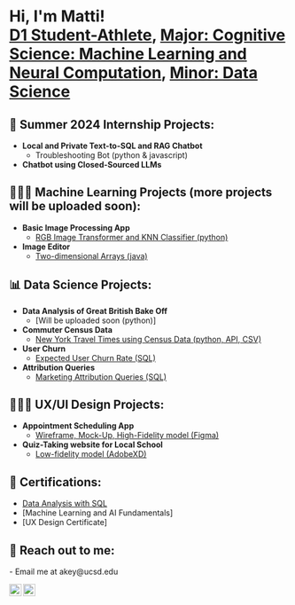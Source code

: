 <h1>Hi, I'm Matti! <br/><a href="https://ucsdtritons.com/sports/womens-rowing/roster/matti-key/13072">D1 Student-Athlete</a>, <a href="https://cogsci.ucsd.edu/undergraduates/major/machine-learning.html">Major: Cognitive Science: Machine Learning and Neural Computation</a>, <a href="https://catalog.ucsd.edu/archive/2021-22/curric/DSC.html">Minor: Data Science</a> <a href="www.linkedin.com/in/matti-key"></a>

<h2>🚀 Summer 2024 Internship Projects:</h2>

- <b>Local and Private Text-to-SQL and RAG Chatbot</b>
  - Troubleshooting Bot (python & javascript)
- <b>Chatbot using Closed-Sourced LLMs</b>

<h2>👩🏽‍💻 Machine Learning Projects (more projects will be uploaded soon):</h2>

- <b>Basic Image Processing App </b>
  - [RGB Image Transformer and KNN Classifier (python)](https://github.com/keyaura3/BasicImageProcessing/tree/main)
- <b>Image Editor </b>
  - [Two-dimensional Arrays (java)](https://github.com/keyaura3/ImageEditor)

<h2>📊 Data Science Projects:</h2>

- <b>Data Analysis of Great British Bake Off </b>
  - [Will be uploaded soon (python)]
- <b>Commuter Census Data </b>
  - [New York Travel Times using Census Data (python, API, CSV)](https://github.com/keyaura3/CommuterCensusData/tree/main)   
- <b>User Churn </b>
  - [Expected User Churn Rate (SQL)](https://github.com/keyaura3/UserChurn)
- <b>Attribution Queries </b>
  - [Marketing Attribution Queries (SQL)](https://github.com/keyaura3/AttributionQueries)

    



<h2>👩🏽‍🎨 UX/UI Design Projects:</h2>

- <b>Appointment Scheduling App </b>
  - [Wireframe, Mock-Up, High-Fidelity model (Figma)](https://www.figma.com/file/jfLy4HE5dM4Bx0OeEtXIrn/hospital-app?type=design&node-id=0-1&mode=design)
- <b>Quiz-Taking website for Local School </b>
  - [Low-fidelity model (AdobeXD)](https://xd.adobe.com/view/671abdff-ceee-4d7b-96d9-8028718571d0-3249/?fullscreen)

<h2>📄 Certifications:</h2>

- [Data Analysis with SQL](https://drive.google.com/file/d/1r-0AWbWDrObmgfHCY9nfQQ5IpYNdnr4H/view?usp=sharing)
- [Machine Learning and AI Fundamentals]
- [UX Design Certificate]




<h2> 🤳 Reach out to me:</h2>
- Email me at akey@ucsd.edu
</b>


[<img align="left" alt="JoshMadakor | LinkedIn" width="22px" src="https://cdn.jsdelivr.net/npm/simple-icons@v3/icons/linkedin.svg" />][linkedin]
[<img align="left" alt="JoshMadakor | Instagram" width="22px" src="https://cdn.jsdelivr.net/npm/simple-icons@v3/icons/instagram.svg" />][instagram]


[instagram]: https://www.instagram.com/joshmadakor/
[linkedin]: www.linkedin.com/in/matti-key


<!--
**joshmadakor1/joshmadakor1** is a ✨ _special_ ✨ repository because its `README.md` (this file) appears on your GitHub profile.

Here are some ideas to get you started:

- 🔭 I’m currently working on ...
- 🌱 I’m currently learning ...
- 👯 I’m looking to collaborate on ...
- 🤔 I’m looking for help with ...
- 💬 Ask me about ...
- 📫 How to reach me: ...
- 😄 Pronouns: ...
- ⚡ Fun fact: ...
-->
